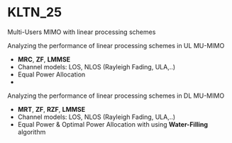 # KLTN_25
Multi-Users MIMO with linear processing schemes

Analyzing the performance of linear processing schemes in UL MU-MIMO
- **MRC**, **ZF**, **LMMSE**
- Channel models: LOS, NLOS (Rayleigh Fading, ULA,..)
- Equal Power Allocation
- 
Analyzing the performance of linear processing schemes in DL MU-MIMO
- **MRT**, **ZF**, **RZF**, **LMMSE**
- Channel models: LOS, NLOS (Rayleigh Fading, ULA,..)
- Equal Power & Optimal Power Allocation with using **Water-Filling** algorithm
